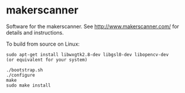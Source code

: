 makerscanner
============

Software for the makerscanner.  See http://www.makerscanner.com/ for details and  instructions.


To build from source on Linux:

    sudo apt-get install libwxgtk2.8-dev libgsl0-dev libopencv-dev
    (or equivalent for your system)

    ./bootstrap.sh
    ./configure
    make
    sudo make install

